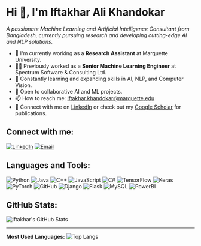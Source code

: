 # Hi 👋, I'm Iftakhar Ali Khandokar

_A passionate Machine Learning and Artificial Intelligence Consultant from Bangladesh, currently pursuing research and developing cutting-edge AI and NLP solutions._

- 🔭 I'm currently working as a **Research Assistant** at Marquette University.
- 👨‍💻 Previously worked as a **Senior Machine Learning Engineer** at Spectrum Software & Consulting Ltd.
- 🌱 Constantly learning and expanding skills in AI, NLP, and Computer Vision.
- 💼 Open to collaborative AI and ML projects.
- 📫 How to reach me: [iftakhar.khandokar@marquette.edu](mailto:iftakhar.khandokar@marquette.edu)
- 💬 Connect with me on [LinkedIn](https://www.linkedin.com/in/ifty-khandokar/) or check out my [Google Scholar](https://scholar.google.com/citations?user=6JVhWuQAAAAJ&hl=en&oi=ao) for publications.

## Connect with me:
[![LinkedIn](https://img.shields.io/badge/-LinkedIn-blue?style=for-the-badge&logo=linkedin)](https://www.linkedin.com/in/ifty-khandokar/)
[![Email](https://img.shields.io/badge/-Email-red?style=for-the-badge&logo=gmail&logoColor=white)](mailto:iftakhar.khandokar@marquette.edu)

## Languages and Tools:
![Python](https://img.shields.io/badge/-Python-333333?style=flat&logo=python)
![Java](https://img.shields.io/badge/-Java-333333?style=flat&logo=java)
![C++](https://img.shields.io/badge/-C++-333333?style=flat&logo=cplusplus)
![JavaScript](https://img.shields.io/badge/-JavaScript-333333?style=flat&logo=javascript)
![C#](https://img.shields.io/badge/-C%23-333333?style=flat&logo=csharp)
![TensorFlow](https://img.shields.io/badge/-TensorFlow-333333?style=flat&logo=tensorflow)
![Keras](https://img.shields.io/badge/-Keras-333333?style=flat&logo=keras)
![PyTorch](https://img.shields.io/badge/-PyTorch-333333?style=flat&logo=pytorch)
![GitHub](https://img.shields.io/badge/-GitHub-333333?style=flat&logo=github)
![Django](https://img.shields.io/badge/-Django-333333?style=flat&logo=django)
![Flask](https://img.shields.io/badge/-Flask-333333?style=flat&logo=flask)
![MySQL](https://img.shields.io/badge/-MySQL-333333?style=flat&logo=mysql)
![PowerBI](https://img.shields.io/badge/-PowerBI-333333?style=flat&logo=powerbi)

## GitHub Stats:
![Iftakhar's GitHub Stats](https://github-readme-stats.vercel.app/api?username=yourusername&show_icons=true&theme=default&hide=stars,issues)

---

**Most Used Languages:**
![Top Langs](https://github-readme-stats.vercel.app/api/top-langs/?username=yourusername&layout=compact)

